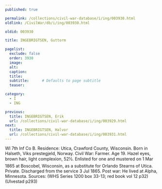 ```yaml
---
published: true

permalink: /collections/civil-war-database/i/ing/003930.html
oldlink: /CivilWar/db/i/ing/003930.html

oldid: 003930

title: INGEBRIGTSEN, Guttorm

pagelist:
  exclude: false
  order: 3930
  image: 
  alt:
  caption:
  title:
  subtitle:      # Defaults to page subtitle
  teaser:

category: 
  - I 
  - ING

previous:
  title: INGEBRIGTSEN, Erik
  url: /collections/civil-war-database/i/ing/003929.html  
next:
  title: INGEBRIGTSEN, Halvor
  url: /collections/civil-war-database/i/ing/003931.html   
---
```

WI 7th Inf Co B. Residence: Utica, Crawford County, Wisconsin. Born in Halseth, Viks prestegjeld, Norway. Civil War: Farmer. Age 19. Hazel eyes, brown hair, light complexion, 5&#146;2&frac12;&#148;. Enlisted for one and mustered on 1 Mar 1865 at Boscobel, Wisconsin, as a substitute for Orlando Stearns of Utica. Private. Discharged from the service 3 Jul 1865. Post war: He lived at Alpha, Minnesota. Sources: (WHS Series 1200 box 33-13; red book vol 12 p32) (Ulvestad p293)